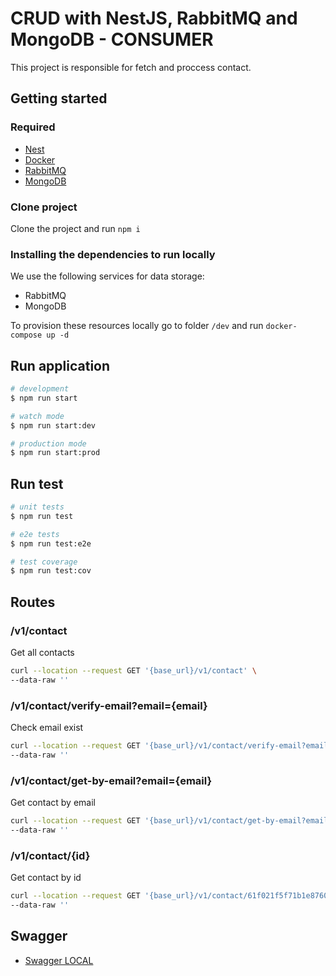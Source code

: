 # CRUD with NestJS, RabbitMQ and MongoDB - CONSUMER

This project is responsible for fetch and proccess contact.

## Getting started


### Required

- [Nest](https://github.com/nestjs/nest)
- [Docker](https://www.docker.com/)
- [RabbitMQ](https://www.rabbitmq.com/)
- [MongoDB](https://www.mongodb.com/)

### Clone project 

Clone the project and run `npm i`

### Installing the dependencies to run locally

We use the following services for data storage:

- RabbitMQ
- MongoDB

To provision these resources locally go to folder `/dev` and run `docker-compose up -d`

## Run application


```bash
# development
$ npm run start

# watch mode
$ npm run start:dev

# production mode
$ npm run start:prod
```

## Run test

```bash
# unit tests
$ npm run test

# e2e tests
$ npm run test:e2e

# test coverage
$ npm run test:cov
```


## Routes


### /v1/contact
Get all contacts

```bash
curl --location --request GET '{base_url}/v1/contact' \
--data-raw ''
```

### /v1/contact/verify-email?email={email}
Check email exist

```bash
curl --location --request GET '{base_url}/v1/contact/verify-email?email=email@email.com' \
--data-raw ''
```

### /v1/contact/get-by-email?email={email}
Get contact by email

```bash
curl --location --request GET '{base_url}/v1/contact/get-by-email?email=email@email.com' \
--data-raw ''
```

### /v1/contact/{id}
Get contact by id

```bash
curl --location --request GET '{base_url}/v1/contact/61f021f5f71b1e87605082bf' \
--data-raw ''
```


## Swagger

- [Swagger LOCAL](http://localhost:3001/api)
